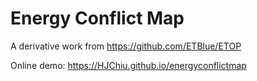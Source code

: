 # Energy Conflict Map

A derivative work from https://github.com/ETBlue/ETOP

Online demo: https://HJChiu.github.io/energyconflictmap
